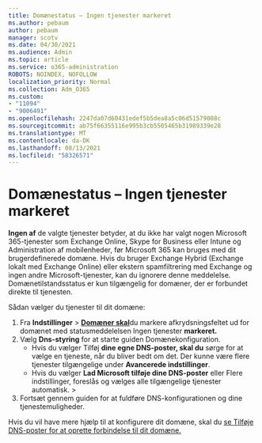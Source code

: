 ```yaml
---
title: Domænestatus – Ingen tjenester markeret
ms.author: pebaum
author: pebaum
manager: scotv
ms.date: 04/30/2021
ms.audience: Admin
ms.topic: article
ms.service: o365-administration
ROBOTS: NOINDEX, NOFOLLOW
localization_priority: Normal
ms.collection: Adm_O365
ms.custom:
- "11094"
- "9006491"
ms.openlocfilehash: 2247da07d60431edef5b5dea8a5c06d51579008c
ms.sourcegitcommit: ab75f66355116e995b3cb5505465b31989339e28
ms.translationtype: MT
ms.contentlocale: da-DK
ms.lasthandoff: 08/13/2021
ms.locfileid: "58326571"
---
```

# <a name="domain-status---no-services-selected"></a>Domænestatus – Ingen tjenester markeret

**Ingen af** de valgte tjenester betyder, at du ikke har valgt nogen Microsoft 365-tjenester som Exchange Online, Skype for Business eller Intune og Administration af mobilenheder, før Microsoft 365 kan bruges med dit brugerdefinerede domæne. Hvis du bruger Exchange Hybrid (Exchange lokalt med Exchange Online) eller ekstern spamfiltrering med Exchange og ingen andre Microsoft-tjenester, kan du ignorere denne meddelelse. Domænetilstandsstatus er kun tilgængelig for domæner, der er forbundet direkte til tjenesten.

Sådan vælger du tjenester til dit domæne:

1. Fra **Indstillinger**  >  [**Domæner skal**](https://admin.microsoft.com/Adminportal/Home)du markere afkrydsningsfeltet ud for domænet med statusmeddelelsen Ingen tjenester **markeret.**
1. Vælg **Dns-styring** for at starte guiden Domænekonfiguration.
    - Hvis du vælger Tilføj **dine egne DNS-poster, skal du** sørge for at vælge en tjeneste, når du bliver bedt om det. Der kunne være flere tjenester tilgængelige under **Avancerede indstillinger**.
    - Hvis du vælger **Lad Microsoft tilføje dine DNS-poster** eller Flere indstillinger, foreslås og vælges alle tilgængelige tjenester automatisk.   >  
1. Fortsæt gennem guiden for at fuldføre DNS-konfigurationen og dine tjenestemuligheder.
 
Hvis du vil have mere hjælp til at konfigurere dit domæne, skal du [se Tilføje DNS-poster for at oprette forbindelse til dit domæne.](https://docs.microsoft.com/microsoft-365/admin/get-help-with-domains/create-dns-records-at-any-dns-hosting-provider)

